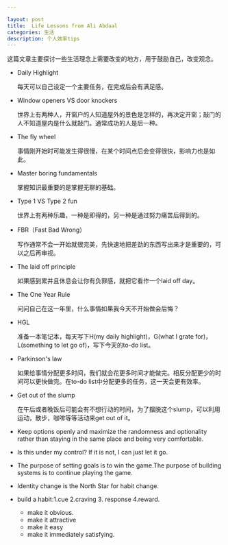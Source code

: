 ```yaml
---

layout: post
title:  Life Lessons from Ali Abdaal
categories: 生活
description: 个人效率tips
---
```


这篇文章主要探讨一些生活理念上需要改变的地方，用于鼓励自己，改变观念。

- Daily Highlight

  每天可以自己设定一个主要任务，在完成后会有满足感。

- Window openers VS door knockers

  世界上有两种人，开窗户的人知道屋外的景色是怎样的，再决定开窗；敲门的人不知道屋内是什么就敲门。通常成功的人是后一种。

- The fly wheel

  事情刚开始时可能发生得很慢，在某个时间点后会变得很快，影响力也是如此。

- Master boring fundamentals

  掌握知识最重要的是掌握无聊的基础。

- Type 1 VS Type 2 fun

  世界上有两种乐趣，一种是即得的，另一种是通过努力痛苦后得到的。

- FBR（Fast Bad Wrong）

  写作通常不会一开始就很完美，先快速地把差劲的东西写出来才是重要的，可以之后再审视。

- The laid off principle

  如果感到累并且休息会让你有负罪感，就把它看作一个laid off day。

- The One Year Rule

  问问自己在这一年里，什么事情如果我今天不开始做会后悔？

- HGL

  准备一本笔记本，每天写下H(my daily highlight)，G(what I grate for)，L(something to let go of)，写下今天的to-do list。

- Parkinson's law

  如果给事情分配更多时间，我们就会花更多时间才能做完。相反分配更少的时间可以更快做完。在to-do list中分配更多的任务，这一天会更有效率。

- Get out of the slump

  在午后或者晚饭后可能会有不想行动的时间，为了摆脱这个slump，可以利用运动，散步，咖啡等等活动来get out of it。

- Keep options openly and maximize the randomness and optionality rather than staying in the same place and being very comfortable.

- Is this under my control? If it is not, I can just let it go.

- The purpose of setting goals is to win the game.The purpose of building systems is to continue playing the game.

- Identity change is the North Star for  habit change.

- build a habit:1.cue 2.craving 3. response 4.reward.

  - make it obvious.
  - make it attractive
  - make it easy
  - make it immediately satisfying.
